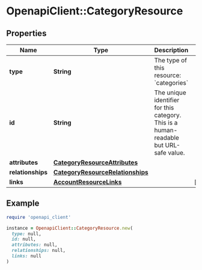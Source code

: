 # OpenapiClient::CategoryResource

## Properties

| Name | Type | Description | Notes |
| ---- | ---- | ----------- | ----- |
| **type** | **String** | The type of this resource: &#x60;categories&#x60; |  |
| **id** | **String** | The unique identifier for this category. This is a human-readable but URL-safe value.  |  |
| **attributes** | [**CategoryResourceAttributes**](CategoryResourceAttributes.md) |  |  |
| **relationships** | [**CategoryResourceRelationships**](CategoryResourceRelationships.md) |  |  |
| **links** | [**AccountResourceLinks**](AccountResourceLinks.md) |  | [optional] |

## Example

```ruby
require 'openapi_client'

instance = OpenapiClient::CategoryResource.new(
  type: null,
  id: null,
  attributes: null,
  relationships: null,
  links: null
)
```

